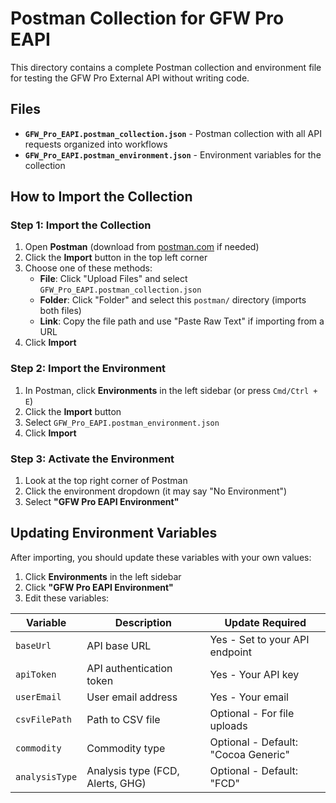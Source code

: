 # Postman Collection for GFW Pro EAPI

This directory contains a complete Postman collection and environment file for testing the GFW Pro External API without writing code.

## Files

- **`GFW_Pro_EAPI.postman_collection.json`** - Postman collection with all API requests organized into workflows
- **`GFW_Pro_EAPI.postman_environment.json`** - Environment variables for the collection

## How to Import the Collection

### Step 1: Import the Collection

1. Open **Postman** (download from [postman.com](https://www.postman.com/downloads/) if needed)
2. Click the **Import** button in the top left corner
3. Choose one of these methods:
   - **File**: Click "Upload Files" and select `GFW_Pro_EAPI.postman_collection.json`
   - **Folder**: Click "Folder" and select this `postman/` directory (imports both files)
   - **Link**: Copy the file path and use "Paste Raw Text" if importing from a URL
4. Click **Import**

### Step 2: Import the Environment

1. In Postman, click **Environments** in the left sidebar (or press `Cmd/Ctrl + E`)
2. Click the **Import** button
3. Select `GFW_Pro_EAPI.postman_environment.json`
4. Click **Import**

### Step 3: Activate the Environment

1. Look at the top right corner of Postman
2. Click the environment dropdown (it may say "No Environment")
3. Select **"GFW Pro EAPI Environment"**

## Updating Environment Variables

After importing, you should update these variables with your own values:

1. Click **Environments** in the left sidebar
2. Click **"GFW Pro EAPI Environment"**
3. Edit these variables:

| Variable | Description | Update Required |
|----------|-------------|-----------------|
| `baseUrl` | API base URL | Yes - Set to your API endpoint |
| `apiToken` | API authentication token | Yes - Your API key |
| `userEmail` | User email address | Yes - Your email |
| `csvFilePath` | Path to CSV file | Optional - For file uploads |
| `commodity` | Commodity type | Optional - Default: "Cocoa Generic" |
| `analysisType` | Analysis type (FCD, Alerts, GHG) | Optional - Default: "FCD" |



